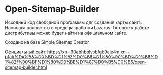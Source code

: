 # Open-Sitemap-Builder
Исходный код свободной программы для создания карты сайта. Написана полностью в среде разработки Lazarus. Готовые к работе дистрибутивы можно будет найти на официальном сайте.

Создано на базе Simple Sitemap Creator

Официальный сайт: https://xn--90abhbolvbbfgb9aje4m.xn--p1ai/%D0%B8%D0%BD%D1%82%D0%B5%D1%80%D0%BD%D0%B5%D1%82/%D0%BF%D1%80%D0%BE%D1%87%D0%B5%D0%B5/open-sitemap-builder.html
